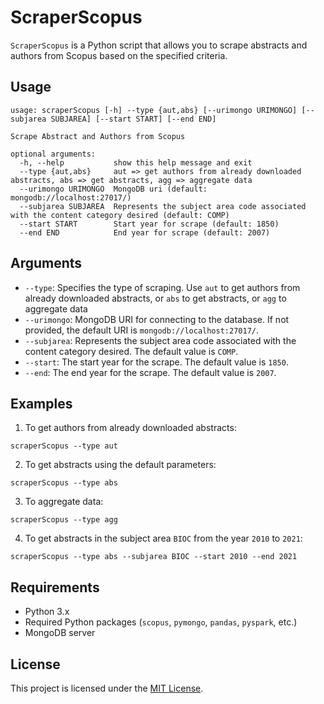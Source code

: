 # ScraperScopus

`ScraperScopus` is a Python script that allows you to scrape abstracts and authors from Scopus based on the specified criteria.

## Usage

```
usage: scraperScopus [-h] --type {aut,abs} [--urimongo URIMONGO] [--subjarea SUBJAREA] [--start START] [--end END]

Scrape Abstract and Authors from Scopus

optional arguments:
  -h, --help           show this help message and exit
  --type {aut,abs}     aut => get authors from already downloaded abstracts, abs => get abstracts, agg => aggregate data
  --urimongo URIMONGO  MongoDB uri (default: mongodb://localhost:27017/)
  --subjarea SUBJAREA  Represents the subject area code associated with the content category desired (default: COMP)
  --start START        Start year for scrape (default: 1850)
  --end END            End year for scrape (default: 2007)
```

## Arguments

- `--type`: Specifies the type of scraping. Use `aut` to get authors from already downloaded abstracts, or `abs` to get abstracts, or `agg` to aggregate data
- `--urimongo`: MongoDB URI for connecting to the database. If not provided, the default URI is `mongodb://localhost:27017/`.
- `--subjarea`: Represents the subject area code associated with the content category desired. The default value is `COMP`.
- `--start`: The start year for the scrape. The default value is `1850`.
- `--end`: The end year for the scrape. The default value is `2007`.

## Examples

1. To get authors from already downloaded abstracts:

```
scraperScopus --type aut 
```

2. To get abstracts using the default parameters:

```
scraperScopus --type abs
```

3. To aggregate data:

```
scraperScopus --type agg
```

4. To get abstracts in the subject area `BIOC` from the year `2010` to `2021`:

```
scraperScopus --type abs --subjarea BIOC --start 2010 --end 2021
```

## Requirements

- Python 3.x
- Required Python packages (`scopus`, `pymongo`, `pandas`, `pyspark`, etc.)
- MongoDB server

## License

This project is licensed under the [MIT License](LICENSE).
